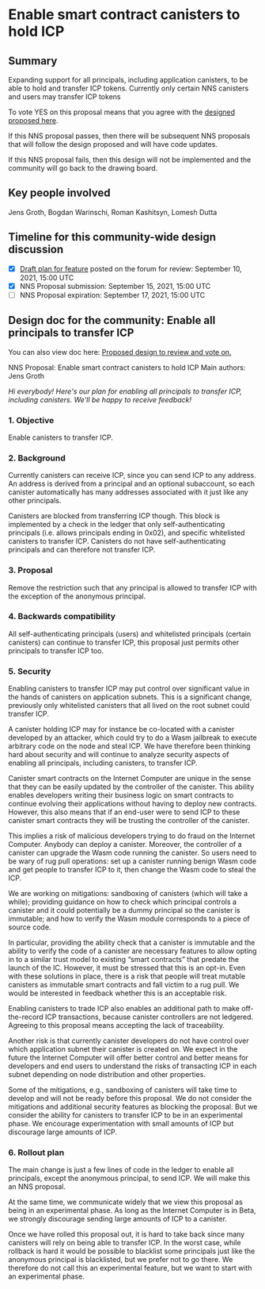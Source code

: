 # **Enable smart contract canisters to hold ICP**

## **Summary**

Expanding support for all principals, including application canisters, to be able to hold and transfer ICP tokens. Currently only certain NNS canisters and users may transfer ICP tokens

To vote YES on this proposal means that you agree with the [designed proposed here](https://forum.dfinity.org/t/enable-canisters-to-hold-icp/6153/29?u=diegop).

If this NNS proposal passes, then there will be subsequent NNS proposals that will follow the design proposed and will have code updates.

If this NNS proposal fails, then this design will not be implemented and the community will go back to the drawing board.

## **Key people involved**

Jens Groth, Bogdan Warinschi, Roman Kashitsyn, Lomesh Dutta

## **Timeline for this community-wide design discussion**

- [x] [Draft plan for feature](https://forum.dfinity.org/t/enable-canisters-to-hold-icp/6153/29?u=diegop) posted on the forum for review: September 10, 2021, 15:00 UTC 
- [x] NNS Proposal submission:  September 15, 2021, 15:00 UTC 
- [ ] NNS Proposal expiration:  September 17, 2021, 15:00 UTC 

## **Design doc for the community: Enable all principals to transfer ICP**

You can also view doc here: [Proposed design to review and vote on.](https://forum.dfinity.org/t/enable-canisters-to-hold-icp/6153/29?u=diegop)

NNS Proposal: Enable smart contract canisters to hold ICP
Main authors: Jens Groth

*Hi everybody! Here's our plan for enabling all principals to transfer ICP, including canisters. We'll be happy to receive feedback!*

### **1. Objective**

Enable canisters to transfer ICP.

### **2. Background**

Currently canisters can receive ICP, since you can send ICP to any address. An address is derived from a principal and an optional subaccount, so each canister automatically has many addresses associated with it just like any other principals.

Canisters are blocked from transferring ICP though. This block is implemented by a check in the ledger that only self-authenticating principals (i.e. allows principals ending in 0x02), and specific whitelisted canisters to transfer ICP. Canisters do not have self-authenticating principals and can therefore not transfer ICP.

### **3. Proposal**

Remove the restriction such that any principal is allowed to transfer ICP with the exception of the anonymous principal.

### **4. Backwards compatibility**

All self-authenticating principals (users) and whitelisted principals (certain canisters) can continue to transfer ICP, this proposal just permits other principals to transfer ICP too.

### **5. Security**
Enabling canisters to transfer ICP may put control over significant value in the hands of canisters on application subnets. This is a significant change, previously only whitelisted canisters that all lived on the root subnet could transfer ICP.

A canister holding ICP may for instance be co-located with a canister developed by an attacker, which could try to do a Wasm jailbreak to execute arbitrary code on the node and steal ICP. We have therefore been thinking hard about security and will continue to analyze security aspects of enabling all principals, including canisters, to transfer ICP.

Canister smart contracts on the Internet Computer are unique in the sense that they can be easily updated by the controller of the canister. This ability enables developers writing their business logic on smart contracts to continue evolving their applications without having to deploy new contracts. However, this also means that if an end-user were to send ICP to these canister smart contracts they will be trusting the controller of the canister.

This implies a risk of malicious developers trying to do fraud on the Internet Computer. Anybody can deploy a canister. Moreover, the controller of a canister can upgrade the Wasm code running the canister. So users need to be wary of rug pull operations: set up a canister running benign Wasm code and get people to transfer ICP to it, then change the Wasm code to steal the ICP.

We are working on mitigations: sandboxing of canisters (which will take a while); providing guidance on how to check which principal controls a canister and it could potentially be a dummy principal so the canister is immutable; and how to verify the Wasm module corresponds to a piece of source code.

In particular, providing the ability check that a canister is immutable and the ability to verify the code of a canister are necessary features to allow opting in to a similar trust model to existing “smart contracts” that predate the launch of the IC. However, it must be stressed that this is an opt-in. Even with these solutions in place, there is a risk that people will treat mutable canisters as immutable smart contracts and fall victim to a rug pull. We would be interested in feedback whether this is an acceptable risk.

Enabling canisters to trade ICP also enables an additional path to make off-the-record ICP transactions, because canister controllers are not ledgered. Agreeing to this proposal means accepting the lack of traceability.

Another risk is that currently canister developers do not have control over which application subnet their canister is created on. We expect in the future the Internet Computer will offer better control and better means for developers and end users to understand the risks of transacting ICP in each subnet depending on node distribution and other properties.

Some of the mitigations, e.g., sandboxing of canisters will take time to develop and will not be ready before this proposal. We do not consider the mitigations and additional security features as blocking the proposal. But we consider the ability for canisters to transfer ICP to be in an experimental phase. We encourage experimentation with small amounts of ICP but discourage large amounts of ICP.

### **6. Rollout plan**

The main change is just a few lines of code in the ledger to enable all principals, except the anonymous principal, to send ICP. We will make this an NNS proposal.

At the same time, we communicate widely that we view this proposal as being in an experimental phase. As long as the Internet Computer is in Beta, we strongly discourage sending large amounts of ICP to a canister.

Once we have rolled this proposal out, it is hard to take back since many canisters will rely on being able to transfer ICP. In the worst case, while rollback is hard it would be possible to blacklist some principals just like the anonymous principal is blacklisted, but we prefer not to go there. We therefore do not call this an experimental feature, but we want to start with an experimental phase.